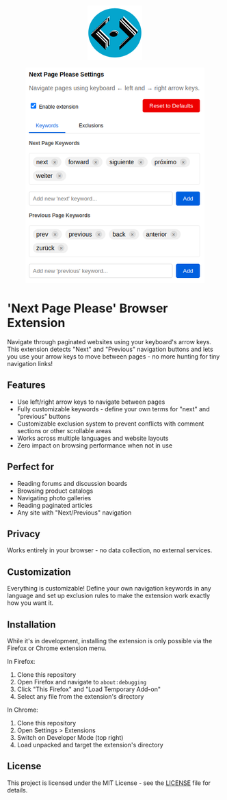 <p align="center">
  <img src="icons/icon-128.png" alt="Extension Logo">
</p>

<p align="center">
  <img src="screenshots/image.png" alt="Extension Configuration Screenshot">
</p>

# 'Next Page Please' Browser Extension

Navigate through paginated websites using your keyboard's arrow keys. This extension detects "Next" and "Previous" navigation buttons and lets you use your arrow keys to move between pages - no more hunting for tiny navigation links!

## Features

- Use left/right arrow keys to navigate between pages
- Fully customizable keywords - define your own terms for "next" and "previous" buttons
- Customizable exclusion system to prevent conflicts with comment sections or other scrollable areas
- Works across multiple languages and website layouts
- Zero impact on browsing performance when not in use

## Perfect for

- Reading forums and discussion boards
- Browsing product catalogs
- Navigating photo galleries
- Reading paginated articles
- Any site with "Next/Previous" navigation

## Privacy

Works entirely in your browser - no data collection, no external services.

## Customization

Everything is customizable! Define your own navigation keywords in any language and set up exclusion rules to make the extension work exactly how you want it.

## Installation

While it's in development, installing the extension is only possible via the Firefox or Chrome extension menu.

In Firefox:
1. Clone this repository
2. Open Firefox and navigate to `about:debugging`
3. Click "This Firefox" and "Load Temporary Add-on"
4. Select any file from the extension's directory

In Chrome:
1. Clone this repository
2. Open Settings > Extensions
3. Switch on Developer Mode (top right)
4. Load unpacked and target the extension's directory

## License

This project is licensed under the MIT License - see the [LICENSE](LICENSE) file for details.
